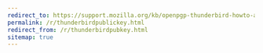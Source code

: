 ```yaml
---
redirect_to: https://support.mozilla.org/kb/openpgp-thunderbird-howto-and-faq#w_why-does-thunderbird-automatically-send-my-public-key-whenever-i-digitally-sign-an-email
permalink: /r/thunderbirdpublickey.html
redirect_from: /r/thunderbirdpubkey.html
sitemap: true
---
```

